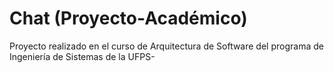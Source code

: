 # Chat (Proyecto-Académico)
Proyecto realizado en el curso de Arquitectura de Software del programa de Ingeniería de Sistemas de la UFPS-
